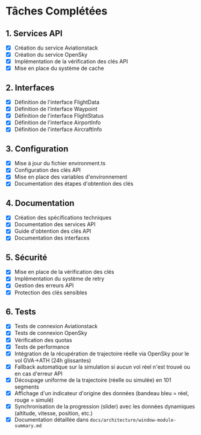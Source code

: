 # Tâches Complétées

## 1. Services API
- [x] Création du service Aviationstack
- [x] Création du service OpenSky
- [x] Implémentation de la vérification des clés API
- [x] Mise en place du système de cache

## 2. Interfaces
- [x] Définition de l'interface FlightData
- [x] Définition de l'interface Waypoint
- [x] Définition de l'interface FlightStatus
- [x] Définition de l'interface AirportInfo
- [x] Définition de l'interface AircraftInfo

## 3. Configuration
- [x] Mise à jour du fichier environment.ts
- [x] Configuration des clés API
- [x] Mise en place des variables d'environnement
- [x] Documentation des étapes d'obtention des clés

## 4. Documentation
- [x] Création des spécifications techniques
- [x] Documentation des services API
- [x] Guide d'obtention des clés API
- [x] Documentation des interfaces

## 5. Sécurité
- [x] Mise en place de la vérification des clés
- [x] Implémentation du système de retry
- [x] Gestion des erreurs API
- [x] Protection des clés sensibles

## 6. Tests
- [x] Tests de connexion Aviationstack
- [x] Tests de connexion OpenSky
- [x] Vérification des quotas
- [x] Tests de performance
- [x] Intégration de la récupération de trajectoire réelle via OpenSky pour le vol GVA→ATH (24h glissantes)
- [x] Fallback automatique sur la simulation si aucun vol réel n'est trouvé ou en cas d'erreur API
- [x] Découpage uniforme de la trajectoire (réelle ou simulée) en 101 segments
- [x] Affichage d'un indicateur d'origine des données (bandeau bleu = réel, rouge = simulé)
- [x] Synchronisation de la progression (slider) avec les données dynamiques (altitude, vitesse, position, etc.)
- [x] Documentation détaillée dans `docs/architecture/window-module-summary.md` 